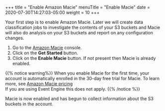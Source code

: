 +++
title = "Enable Amazon Macie"
menuTitle = "Enable Macie"
date = 2020-07-30T14:27:03-05:00
weight = 10
+++

Your first step is to enable Amazon Macie.  Later we will create data classification jobs to investigate the contents of your S3 buckets and Macie will also do analysis on your S3 buckets and report on any configuration changes.

1. Go to the [Amazon Macie](https://console.aws.amazon.com/macie/home) console.
2. Click on the **Get Started** button.
3. Click on the **Enable Macie** button.  If not present then Macie is already enabled.

{{% notice warning%}}
When you enable Macie for the first time, your account is automatically enrolled in the 30-day free trial for Macie. To learn more, see [Amazon Macie pricing](https://aws.amazon.com/macie/pricing/)  
If you are using Event Engine this does not apply.
{{% /notice %}}

Macie is now enabled and has begun to collect information about the S3 buckets in the account.